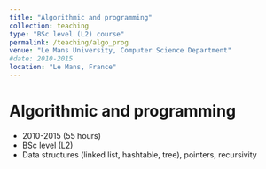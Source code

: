 ```yaml
---
title: "Algorithmic and programming"
collection: teaching
type: "BSc level (L2) course"
permalink: /teaching/algo_prog
venue: "Le Mans University, Computer Science Department"
#date: 2010-2015
location: "Le Mans, France"
---
```


Algorithmic and programming
=====

* 2010-2015 (55 hours)
* BSc level (L2)
* Data structures (linked list, hashtable, tree), pointers, recursivity

